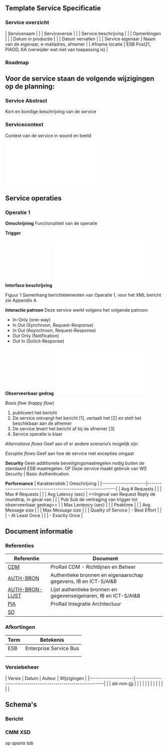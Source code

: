 ## Template Service Specificatie

### Service overzicht
| Servicenaam          |                                                              |
| Serviceversie        |                                                              |
| Service beschrijving |                                                              |
| Opmerkingen          |                                                              |
| Datum in productie   |                                                              |
| Datum vervallen      |                                                              |
| Service eigenaar     | Naam van de eigenaar, e-mailadres, afnemer                   |
| Afname locatie       | ESB Post21, PIADD, KA (verwijder wat niet van toepassing is) |

### Roadmap
Voor de service staan de volgende wijzigingen op de planning:
-

### Service Abstract
Kort en bondige beschrijving van de service

### Servicecontext
Context van de service in woord en beeld
![Context](ServiceScope.drawio.xml)

## Service operaties
### Operatie 1

**Omschrijving**
Functionaliteit van de operatie

**Trigger**

**Interface beschrijving**
![Interface](Berichtstructuur.drawio.xml)

Figuur 1 Samenhang berichtelementen van Operatie 1, voor het XML bericht zie Appendix A

**Interactie patroon**
Deze service werkt volgens het volgende patroon:

- In-Only (one-way)
- In Out (Synchroon, Request-Response)
- In Out (Asynchroon, Request-Response)
- Out Only (Notification)
- Out In (Solicit-Response)

**Observeerbaar gedrag**
![Gedrag](Gedrag.drawio.xml)

*Basis flow (happy flow)*
1. <Aanbieder> publiceert het <berichtnaam> bericht
2. De service ontvangt het bericht [1], vertaalt het [2] en stelt het beschikbaar aan de afnemer
3. De service levert het bericht af bij de afnemer [3]
4. Service operatie is klaar

*Alternatieve flows*
Geef aan of er andere scenario’s mogelijk zijn

*Exceptie flows*
Geef aan hoe de service met excepties omgaat

**Security**
Geen additionele beveiligingsmaatregelen nodig buiten de standaard ESB maatregelen. OF
Deze service maakt gebruik van WS Security | Basic Authentication.

**Performance**
| Karakteristiek       | Omschrijving                                                 |
|----------------------|--------------------------------------------------------------|
| Avg # Requests       |                                                              |
| Max # Requests       |                                                              |
| Avg Latency (sec)    | <<Ingeval van Request Reply de roundtrip, in geval van       |
|                      | Pub Sub de vertraging van trigger tot observeerbaar gedrag>> |
| Max Lentency (sec)   |                                                              |
| Peaktime             |                                                              |
| Avg Message size     |                                                              |
| Max Message size     |                                                              |
| Quality of Service   | - Best Effort                                                |
|                      | - At Least Once                                              |
|                      | - Exactly Once                                               |


## Document informatie
### Referenties

| Referentie           | Document                                                         |
|----------------------|------------------------------------------------------------------|
| [CDM](https://www.example.com)                  | ProRail CDM - Richtlijnen en Beheer                              |
| [AUTH-BRON](https://www.example.com)            | Authentieke bronnen en eigenaarschap gegevens, IB en ICT-S/AI&B  |
| [AUTH-BRON-LIJST](https://www.example.com)      | Lijst authentieke bronnen en gegevenseigenaren, IB en ICT-S/AI&B |
| [PIA](https://www.example.com)                  | ProRail Integratie Architectuur                                  |
| [SD](https://www.example.com)                   |                                                                  |


### Afkortingen
| Term                 | Betekenis                                                    |
|----------------------|--------------------------------------------------------------|
| ESB                  | Enterprise Service Bus                                       |
|                      |                                                              |
|                      |                                                              |           


### Versiebeheer
| Versie  | Datum      | Auteur               | Wijzigingen                           |
|----------------------|--------------------------------------------------------------|
|         | dd-mm-jjjj |                      |                                       |
|         |            |                      |                                       |
|         |            |                      |                                       |


## Schema's
### Bericht <naam>

### CMM XSD
*op aparte tab*